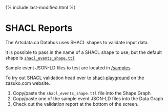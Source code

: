 {% include last-modified.html %}

SHACL Reports
=============

The Artsdata.ca Databus uses SHACL shapes to validate input data.

It is possible to pass in the name of a SHACL shape to use, but the default shape is [`shacl_events_shape.ttl`]()

Sample event JSON-LD files to test are located in [/samples]()

To try out SHACL validation head over to [shacl-playground](https://shacl-playground.zazuko.com) on the zazuko.com website. 
1. Copy/paste the `shacl_events_shape.ttl` file into the Shape Graph
2. Copy/paste one of the sample event JSON-LD files into the Data Graph  
3. Check out the validation report at the bottom of the screen.


